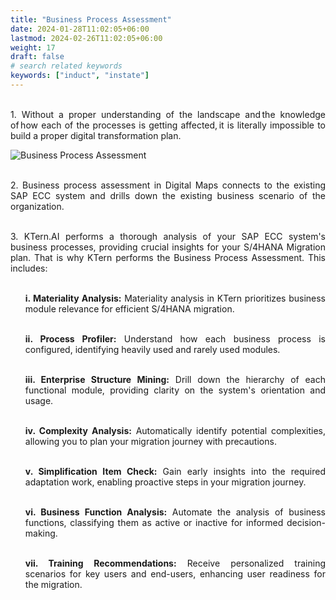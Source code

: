 ```yaml
---
title: "Business Process Assessment"
date: 2024-01-28T11:02:05+06:00
lastmod: 2024-02-26T11:02:05+06:00
weight: 17
draft: false
# search related keywords
keywords: ["induct", "instate"]
---
```

<div style='text-align: justify;'>

</br>1. Without a proper understanding of the landscape and the knowledge of how each of the processes is getting affected, it is literally impossible to build a proper digital transformation plan. 

![Business Process Assessment](https://storage.googleapis.com/ktern-public-files/product-documentation/Digital%20Maps/4_materiality_analysis_process_assessment_digital_maps.png)

</br>2. Business process assessment in Digital Maps connects to the existing SAP ECC system and drills down the existing business scenario of the organization.

</br>3. KTern.AI performs a thorough analysis of your SAP ECC system's business processes, providing crucial insights for your S/4HANA Migration plan. That is why KTern performs the Business Process Assessment. This includes:
<ul>

</br>**i. Materiality Analysis:** Materiality analysis in KTern prioritizes business module relevance for efficient S/4HANA migration.

</br>**ii. Process Profiler:** Understand how each business process is configured, identifying heavily used and rarely used modules.

</br>**iii. Enterprise Structure Mining:** Drill down the hierarchy of each functional module, providing clarity on the system's orientation and usage.

</br>**iv. Complexity Analysis:** Automatically identify potential complexities, allowing you to plan your migration journey with precautions.

</br>**v. Simplification Item Check:** Gain early insights into the required adaptation work, enabling proactive steps in your migration journey.

</br>**vi. Business Function Analysis:** Automate the analysis of business functions, classifying them as active or inactive for informed decision-making.

</br>**vii. Training Recommendations:** Receive personalized training scenarios for key users and end-users, enhancing user readiness for the migration.
</ul>

</div>